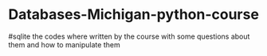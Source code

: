 # Databases-Michigan-python-course
#sqlite
the codes where written by the course with some questions about them and how to manipulate them 
